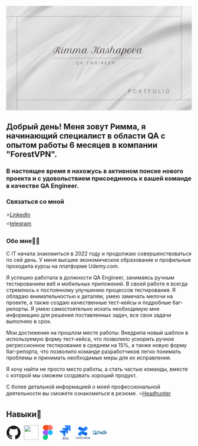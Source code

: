 ![Header](https://github.com/RimmaKash/foto/blob/main/fon.jpg)
## Добрый день! Меня зовут Римма, я начинающий специалист в области QA с опытом работы 6 месяцев в компании "ForestVPN".
### В настоящее время я нахожусь в активном поиске нового проекта и с удовольствием присоединюсь к вашей команде в качестве QA Engineer.

### Связаться со мной
:star:[LinkedIn](https://www.linkedin.com/in/rimmaqa/) \
:star:[telegram](http://t.me/rimmaqa)

### Обо мне👩🏻
С IT начала знакомиться в 2022 году и продолжаю совершенствоваться по сей день. У меня высшее экономическое образование и профильные проходила курсы на платформе Udemy.com.

Я успешно работала в должности QA Engineer, занимаясь ручным тестированием веб и мобильных приложений. В своей работе я всегда стремлюсь к постоянному улучшению процессов тестирования. Я обладаю внимательностью к деталям, умею замечать мелочи на проекте, а также создаю качественные тест-кейсы и подробные баг-репорты. Я умею самостоятельно искать необходимую мне информацию для решения поставленных задач, все свои задачи выполняю в срок.

Мои достижения на прошлом месте работы:
Внедрила новый шаблон в используемую форму тест-кейса, что позволило ускорить ручное регрессионное тестирование в среднем на 15%, а также новую форму баг-репорта, что позволило команде разработчиков легко понимать проблемы и принимать необходимые меры для их исправления.

Я хочу найти не просто место работы, а стать частью команды, вместе с которой мы сможем создавать хороший продукт.

С более детальной информацией о моей профессиональной деятельности вы сможете ознакомиться в резюме.
:star:[Headhunter](https://hh.ru/resume/9eff5cedff017d3d040039ed1f427234304b53)

## Навыки🔧

<div>
  <img src="https://github.com/devicons/devicon/blob/master/icons/github/github-original.svg" width="40" height="40"/>&nbsp;
  <img src="https://user-images.githubusercontent.com/2676579/34940598-17cc20f0-f9be-11e7-8c6d-f0190d502d64.png" width="40" height="40"/>
  <img src="https://github.com/devicons/devicon/blob/master/icons/figma/figma-original.svg" width="40" height="40"/>&nbsp;
  <img src="https://github.com/devicons/devicon/blob/master/icons/jira/jira-original-wordmark.svg" width="40" height="40"/>&nbsp;
  <img src="https://github.com/devicons/devicon/blob/master/icons/confluence/confluence-original-wordmark.svg" width="40" height="40"/>&nbsp;
 <img src="https://github.com/devicons/devicon/blob/master/icons/trello/trello-plain-wordmark.svg" width="40" height="40"/>&nbsp;
  
